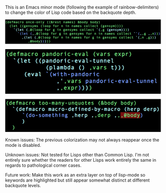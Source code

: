 This is an Emacs minor mode (following the example of rainbow-delimiters) to change the color of Lisp code based on the backquote depth.

![once-only](/images/once-only.png "once-only")

![pandoric-eval](/images/pandoric-eval.png "pandoric-eval")

![too-many-unquotes](/images/too-many-unquotes.png "too-many-unquotes")

Known issues:
The previous colorization may not always reappear once the mode is disabled.

Unknown issues:
Not tested for Lisps other than Common Lisp. I'm not entirely sure whether the readers for other Lisps work entirely the same in regards to pathological corner cases.

Future work:
Make this work as an extra layer on top of lisp-mode so keywords are highlighted but still appear somewhat distinct at different backquote levels.
